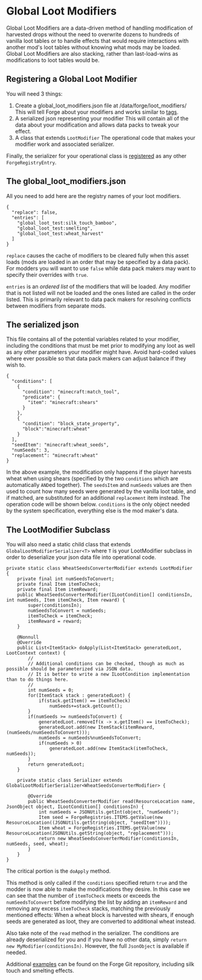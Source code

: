 Global Loot Modifiers
===========

Global Loot Modifiers are a data-driven method of handling modification of harvested drops without the need to overwrite dozens to hundreds of vanilla loot tables or to handle effects that would require interactions with another mod's loot tables without knowing what mods may be loaded. Global Loot Modifiers are also stacking, rather than last-load-wins as modifications to loot tables would be.

Registering a Global Loot Modifier
-------------------------------

You will need 3 things:
1. Create a global_loot_modifiers.json file at /data/forge/loot_modifiers/
	This will tell Forge about your modifiers and works similar to [tags].
2. A serialized json representing your modifier
    This will contain all of the data about your modification and allows data packs to tweak your effect.
3. A class that extends `LootModifier`
    The operational code that makes your modifier work and associated serializer.

Finally, the serializer for your operational class is [registered] as any other `ForgeRegistryEntry`.

[tags]: ../utilities/tags/tags.md
[registered]: ../concepts/registries.md#registering-things

The global_loot_modifiers.json
-------------------------------

All you need to add here are the registry names of your loot modifiers.
```
{
  "replace": false,
  "entries": [
    "global_loot_test:silk_touch_bamboo",
    "global_loot_test:smelting",
    "global_loot_test:wheat_harvest"
  ]
}
```

`replace` causes the cache of modifiers to be cleared fully when this asset loads (mods are loaded in an order that may be specified by a data pack). For modders you will want to use `false` while data pack makers may want to specify their overrides with `true`.

`entries` is an *ordered list* of the modifiers that will be loaded. Any modifier that is not listed will not be loaded and the ones listed are called in the order listed. This is primarily relevant to data pack makers for resolving conflicts between modifiers from separate mods.

The serialized json
-------------------------------

This file contains all of the potential variables related to your modifier, including the conditions that must be met prior to modifying any loot as well as any other parameters your modifier might have. Avoid hard-coded values where ever possible so that data pack makers can adjust balance if they wish to.
```
{
  "conditions": [
    {
      "condition": "minecraft:match_tool",
      "predicate": {
        "item": "minecraft:shears"
      }
    },
    {
      "condition": "block_state_property",
      "block":"minecraft:wheat"
    }
  ],
  "seedItem": "minecraft:wheat_seeds",
  "numSeeds": 3,
  "replacement": "minecraft:wheat"
}
```

In the above example, the modification only happens if the player harvests wheat when using shears (specified by the two `conditions` which are automatically `AND`ed together). The `seedsItem` and `numSeeds` values are then used to count how many seeds were generated by the vanilla loot table, and if matched, are substituted for an additional `replacement` item instead. The operation code will be shown below.
`conditions` is the only object needed by the system specification, everything else is the mod maker's data.

The LootModifier Subclass
-------------------------------

You will also need a static child class that extends `GlobalLootModifierSerializer<T>` where `T` is your LootModifier subclass in order to deserialize your json data file into operational code.

```
private static class WheatSeedsConverterModifier extends LootModifier {
	private final int numSeedsToConvert;
	private final Item itemToCheck;
	private final Item itemReward;
	public WheatSeedsConverterModifier(ILootCondition[] conditionsIn, int numSeeds, Item itemCheck, Item reward) {
		super(conditionsIn);
		numSeedsToConvert = numSeeds;
		itemToCheck = itemCheck;
		itemReward = reward;
	}

	@Nonnull
	@Override
	public List<ItemStack> doApply(List<ItemStack> generatedLoot, LootContext context) {
		//
		// Additional conditions can be checked, though as much as possible should be parameterized via JSON data.
		// It is better to write a new ILootCondition implementation than to do things here.
		//
		int numSeeds = 0;
		for(ItemStack stack : generatedLoot) {
			if(stack.getItem() == itemToCheck)
				numSeeds+=stack.getCount();
		}
		if(numSeeds >= numSeedsToConvert) {
			generatedLoot.removeIf(x -> x.getItem() == itemToCheck);
			generatedLoot.add(new ItemStack(itemReward, (numSeeds/numSeedsToConvert)));
			numSeeds = numSeeds%numSeedsToConvert;
			if(numSeeds > 0)
				generatedLoot.add(new ItemStack(itemToCheck, numSeeds));
		}
		return generatedLoot;
	}

	private static class Serializer extends GlobalLootModifierSerializer<WheatSeedsConverterModifier> {

		@Override
		public WheatSeedsConverterModifier read(ResourceLocation name, JsonObject object, ILootCondition[] conditionsIn) {
			int numSeeds = JSONUtils.getInt(object, "numSeeds");
			Item seed = ForgeRegistries.ITEMS.getValue(new ResourceLocation((JSONUtils.getString(object, "seedItem"))));
			Item wheat = ForgeRegistries.ITEMS.getValue(new ResourceLocation(JSONUtils.getString(object, "replacement")));
			return new WheatSeedsConverterModifier(conditionsIn, numSeeds, seed, wheat);
		}
	}
}
```


The critical portion is the `doApply` method.

This method is only called if the `conditions` specified return `true` and the modder is now able to make the modifications they desire. In this case we can see that the number of `itemToCheck` meets or exceeds the `numSeedsToConvert` before modifying the list by adding an `itemReward` and removing any excess `itemToCheck` stacks, matching the previously mentioned effects: When a wheat block is harvested with shears, if enough seeds are generated as loot, they are converted to additional wheat instead.

Also take note of the `read` method in the serializer. The conditions are already deserialized for you and if you have no other data, simply `return new MyModifier(conditionsIn)`. However, the full `JsonObject` is available if needed.

Additional [examples] can be found on the Forge Git repository, including silk touch and smelting effects.

[examples]: https://github.com/MinecraftForge/MinecraftForge/blob/1.15.x/src/test/java/net/minecraftforge/debug/gameplay/loot/GlobalLootModifiersTest.java